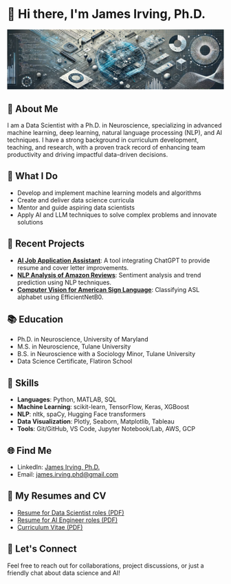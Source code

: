 # 👋 Hi there, I'm James Irving, Ph.D.

<img src="./images/LinkedIn Banner.png">

## 🔬 About Me
I am a Data Scientist with a Ph.D. in Neuroscience, specializing in advanced machine learning, deep learning, natural language processing (NLP), and AI techniques. I have a strong background in curriculum development, teaching, and research, with a proven track record of enhancing team productivity and driving impactful data-driven decisions.

## 🚀 What I Do
- Develop and implement machine learning models and algorithms
- Create and deliver data science curricula
- Mentor and guide aspiring data scientists
- Apply AI and LLM techniques to solve complex problems and innovate solutions

## 🌟 Recent Projects
- **[AI Job Application Assistant](https://github.com/jirvingphd/job-hunting-with-ai)**: A tool integrating ChatGPT to provide resume and cover letter improvements.
- **[NLP Analysis of Amazon Reviews](https://github.com/jirvingphd/amazon-reviews-nlp-analysis)**: Sentiment analysis and trend prediction using NLP techniques.
- **[Computer Vision for American Sign Language](https://github.com/jirvingphd/computer-vision-american-sign-language)**: Classifying ASL alphabet using EfficientNetB0.

## 📚 Education
- Ph.D. in Neuroscience, University of Maryland
- M.S. in Neuroscience, Tulane University
- B.S. in Neuroscience with a Sociology Minor, Tulane University
- Data Science Certificate, Flatiron School

## 🔧 Skills
- **Languages**: Python, MATLAB, SQL
- **Machine Learning**: scikit-learn, TensorFlow, Keras, XGBoost
- **NLP**: nltk, spaCy, Hugging Face transformers
- **Data Visualization**: Plotly, Seaborn, Matplotlib, Tableau
- **Tools**: Git/GitHub, VS Code, Jupyter Notebook/Lab, AWS, GCP

## 🌐 Find Me
- LinkedIn: [James Irving, Ph.D.](https://www.linkedin.com/in/james-irving-phd)
- Email: [james.irving.phd@gmail.com](mailto:james.irving.phd@gmail.com)
  
## 📄 My Resumes and CV
- [Resume for Data Scientist roles (PDF)](https://bit.ly/3zaF43q)
- [Resume for AI Engineer roles (PDF)](https://bit.ly/3RlGsa0)
- [Curriculum Vitae (PDF)](https://bit.ly/4b3BzJz)

## 💬 Let's Connect
Feel free to reach out for collaborations, project discussions, or just a friendly chat about data science and AI!

